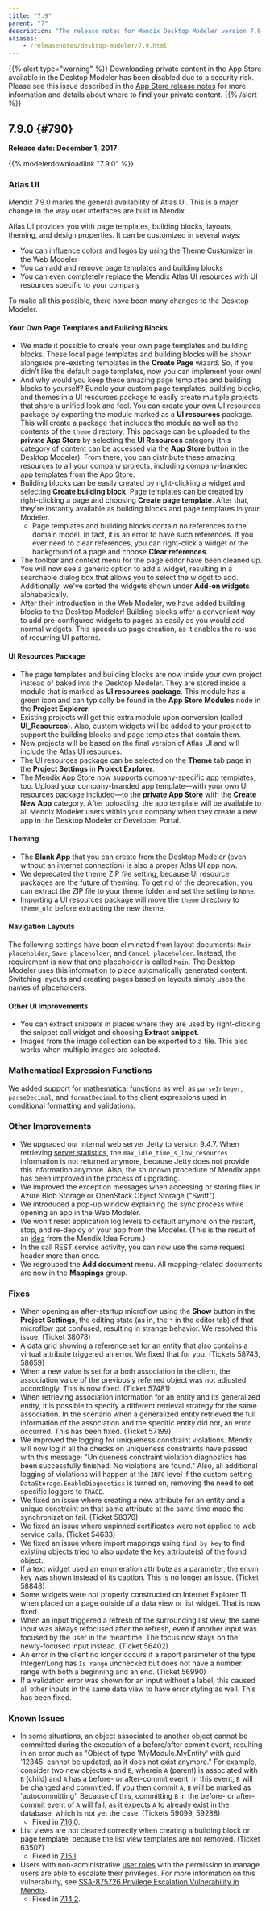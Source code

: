 ```yaml
---
title: "7.9"
parent: "7"
description: "The release notes for Mendix Desktop Modeler version 7.9 (including all patches) with details on new features, bug fixes, and known issues."
aliases:
    - /releasenotes/desktop-modeler/7.9.html
---
```


{{% alert type="warning" %}}
Downloading private content in the App Store available in the Desktop Modeler has been disabled due to a security risk. Please see this issue described in the [App Store release notes](/releasenotes/app-store/#private-fix) for more information and details about where to find your private content.
{{% /alert %}}

## 7.9.0 {#790}

**Release date: December 1, 2017**

{{% modelerdownloadlink "7.9.0" %}}

### Atlas UI 

Mendix 7.9.0 marks the general availability of Atlas UI. This is a major change in the way user interfaces are built in Mendix.

Atlas UI provides you with page templates, building blocks, layouts, theming, and design properties. It can be customized in several ways:

* You can influence colors and logos by using the Theme Customizer in the Web Modeler
* You can add and remove page templates and building blocks
* You can even completely replace the Mendix Atlas UI resources with UI resources specific to your company

To make all this possible, there have been many changes to the Desktop Modeler.

#### Your Own Page Templates and Building Blocks

* We made it possible to create your own page templates and building blocks. These local page templates and building blocks will be shown alongside pre-existing templates in the **Create Page** wizard. So, if you didn’t like the default page templates, now you can implement your own!
* And why would you keep these amazing page templates and building blocks to yourself? Bundle your custom page templates, building blocks, and themes in a UI resources package to easily create multiple projects that share a unified look and feel. You can create your own UI resources package by exporting the module marked as a **UI resources** package. This will create a package that includes the module as well as the contents of the `theme` directory. This package can be uploaded to the **private App Store** by selecting the **UI Resources** category (this category of content can be accessed via the **App Store** button in the Desktop Modeler). From there, you can distribute these amazing resources to all your company projects, including company-branded app templates from the App Store.
*  Building blocks can be easily created by right-clicking a widget and selecting **Create building block**. Page templates can be created by right-clicking a page and choosing **Create page template**. After that, they're instantly available as building blocks and page templates in your Modeler.
    * Page templates and building blocks contain no references to the domain model. In fact, it is an error to have such references. If you ever need to clear references, you can right-click a widget or the background of a page and choose **Clear references**.
* The toolbar and context menu for the page editor have been cleaned up. You will now see a generic option to add a widget, resulting in a searchable dialog box that allows you to select the widget to add. Additionally, we've sorted the widgets shown under **Add-on widgets** alphabetically.
* After their introduction in the Web Modeler, we have added building blocks to the Desktop Modeler! Building blocks offer a convenient way to add pre-configured widgets to pages as easily as you would add normal widgets. This speeds up page creation, as it enables the re-use of recurring UI patterns.

#### UI Resources Package

* The page templates and building blocks are now inside your own project instead of baked into the Desktop Modeler. They are stored inside a module that is marked as **UI resources package**. This module has a green icon and can typically be found in the **App Store Modules** node in the **Project Explorer**. 
* Existing projects will get this extra module upon conversion (called **UI_Resources**). Also, custom widgets will be added to your project to support the building blocks and page templates that contain them.
* New projects will be based on the final version of Atlas UI and will include the Atlas UI resources.
* The UI resources package can be selected on the **Theme** tab page in the **Project Settings** in **Project Explorer**.
* The Mendix App Store now supports company-specific app templates, too. Upload your company-branded app template—with your own UI resources package included—to the **private App Store** with the **Create New App** category. After uploading, the app template will be available to all Mendix Modeler users within your company when they create a new app in the Desktop Modeler or Developer Portal.

#### Theming

* The **Blank App** that you can create from the Desktop Modeler (even without an internet connection) is also a proper Atlas UI app now.
* We deprecated the theme ZIP file setting, because UI resource packages are the future of theming. To get rid of the deprecation, you can extract the ZIP file to your theme folder and set the setting to `None`.
* Importing a UI resources package will move the `theme` directory to `theme_old` before extracting the new theme. 

#### Navigation Layouts

The following settings have been eliminated from layout documents: `Main placeholder`, `Save placeholder`, and `Cancel placeholder`. Instead, the requirement is now that one placeholder is called `Main`. The Desktop Modeler uses this information to place automatically generated content. Switching layouts and creating pages based on layouts simply uses the names of placeholders.

#### Other UI Improvements

* You can extract snippets in places where they are used by right-clicking the snippet call widget and choosing **Extract snippet**.
* Images from the image collection can be exported to a file. This also works when multiple images are selected.

### Mathematical Expression Functions

We added support for [mathematical functions](/refguide7/mathematical-function-calls) as well as `parseInteger`, `parseDecimal`, and `formatDecimal` to the client expressions used in conditional formatting and validations.

### Other Improvements

* We upgraded our internal web server Jetty to version 9.4.7. When retrieving [server statistics](/refguide7/monitoring-mendix-runtime#server-statistics), the `max_idle_time_s_low_resources` information is not returned anymore, because Jetty does not provide this information anymore. Also, the shutdown procedure of Mendix apps has been improved in the process of upgrading.
* We improved the exception messages when accessing or storing files in Azure Blob Storage or OpenStack Object Storage ("Swift").
* We introduced a pop-up window explaining the sync process while opening an app in the Web Modeler.
* We won't reset application log levels to default anymore on the restart, stop, and re-deploy of your app from the Modeler. (This is the result of an [idea](https://forum.mendixcloud.com/link/ideas/265) from the Mendix Idea Forum.)
* In the call REST service activity, you can now use the same request header more than once.
* We regrouped the **Add document** menu. All mapping-related documents are now in the **Mappings** group.

### Fixes

* When opening an after-startup microflow using the **Show** button in the **Project Settings**, the editing state (as in, the `*` in the editor tab) of that microflow got confused, resulting in strange behavior. We resolved this issue. (Ticket 38078)
* A data grid showing a reference set for an entity that also contains a virtual attribute triggered an error. We fixed that for you. (Tickets 58743, 58659)
* When a new value is set for a both association in the client, the association value of the previously referred object was not adjusted accordingly. This is now fixed. (Ticket 57481)
* When retrieving association information for an entity and its generalized entity, it is possible to specify a different retrieval strategy for the same association. In the scenario when a generalized entity retrieved the full information of the association and the specific entity did not, an error occurred. This has been fixed. (Ticket 57199)
* We improved the logging for uniqueness constraint violations. Mendix will now log if all the checks on uniqueness constraints have passed with this message: "Uniqueness constraint violation diagnostics has been successfully finished. No violations are found." Also, all additional logging of violations will happen at the `INFO` level if the custom setting `DataStorage.EnableDiagnostics` is turned on, removing the need to set specific loggers to `TRACE`.
* We fixed an issue where creating a new attribute for an entity and a unique constraint on that same attribute at the same time made the synchronization fail. (Ticket 58370)
* We fixed an issue where unpinned certificates were not applied to web service calls. (Ticket 54633)
* We fixed an issue where import mappings using `find by key` to find existing objects tried to also update the key attribute(s) of the found object.
* <a name="58848"></a>If a text widget used an enumeration attribute as a parameter, the enum key was shown instead of its caption. This is no longer an issue. (Ticket 58848)
* Some widgets were not properly constructed on Internet Explorer 11 when placed on a page outside of a data view or list widget. That is now fixed.
* When an input triggered a refresh of the surrounding list view, the same input was always refocused after the refresh, even if another input was focused by the user in the meantime. The focus now stays on the newly-focused input instead. (Ticket 56402)
* An error in the client no longer occurs if a report parameter of the type Integer/Long has `Is range` unchecked but does not have a number range with both a beginning and an end. (Ticket 56990)
* If a validation error was shown for an input without a label, this caused all other inputs in the same data view to have error styling as well. This has been fixed.

### Known Issues

* In some situations, an object associated to another object cannot be committed during the execution of a before/after commit event, resulting in an error such as "Object of type 'MyModule.MyEntity' with guid '12345' cannot be updated, as it does not exist anymore." For example, consider two new objects `A` and `B`, wherein `A` (parent) is associated with `B` (child) and `A` has a before- or after-commit event. In this event, `B` will be changed and committed. If you then commit `A`, `B` will be marked as 'autocommitting'. Because of this, committing `B` in the before- or after-commit event of `A` will fail, as it expects `A` to already exist in the database, which is not yet the case. (Tickets 59099, 59288)
	* Fixed in [7.16.0](7.16#59099).
* List views are not cleared correctly when creating a building block or page template, because the list view templates are not removed. (Ticket 63507)
	* Fixed in [7.15.1](7.15#63507).
* Users with non-administrative [user roles](/refguide/user-roles) with the permission to manage users are able to escalate their privileges. For more information on this vulnerability, see [SSA-875726 Privilege Escalation Vulnerability in Mendix](https://new.siemens.com/global/en/products/services/cert.html#SecurityPublications).
	* Fixed in [7.14.2](7.14#875726).